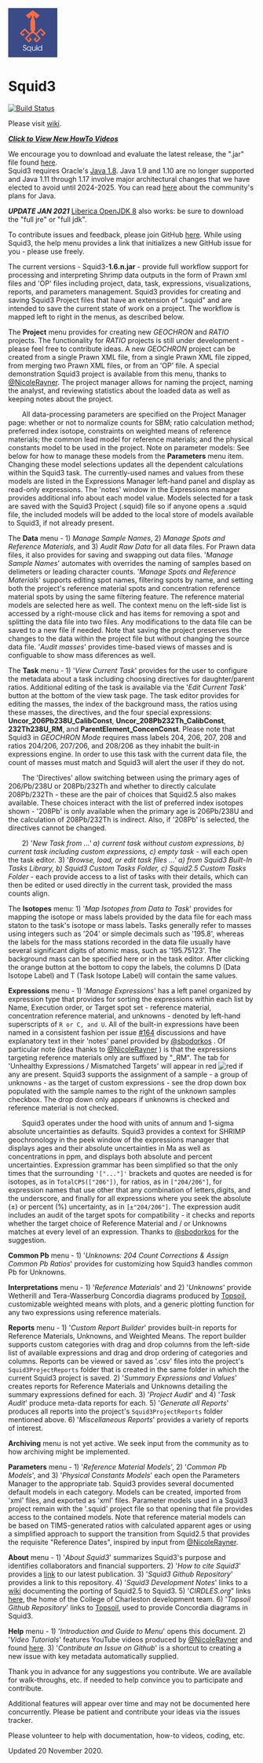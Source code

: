 <img src="https://github.com/CIRDLES/DRAKE/blob/master/logos/Squid/SquidLogo.png" width="100">

Squid3
=======

[![Build Status](https://travis-ci.org/CIRDLES/Squid.svg?branch=master)](https://travis-ci.org/CIRDLES/Squid)

Please visit [wiki](https://github.com/CIRDLES/Squid/wiki).

[***Click to View New HowTo Videos***](https://www.youtube.com/playlist?list=PLfF8bcNRe2WTWx2IuDaHW_XpLh36bWkUc)

We encourage you to download
and evaluate the latest release, the ".jar" file found <a href="https://github.com/CIRDLES/Squid/releases" target="_blank">here</a>.  
Squid3 requires Oracle's <a href="http://www.oracle.com/technetwork/java/javase/downloads/jre8-downloads-2133155.html" target="_blank">Java 1.8</a>.  Java 1.9 and 1.10 are no longer supported and Java 1.11 through 1.17 involve major architectural changes that we have elected to avoid until 2024-2025.  You can read [here](https://en.wikipedia.org/wiki/Java_version_history) about the community's plans for Java.

***UPDATE JAN 2021***
[Liberica OpenJDK 8](https://bell-sw.com/pages/downloads/#/java-8-lts) also works: be sure to download the "full jre" or "full jdk".


To contribute issues and feedback, please join GitHub <a href="https://github.com/" target="_blank">here</a>. While using Squid3,
the help menu provides a link that
initializes a new GitHub issue for you - please use freely.

The current versions - Squid3-**1.6.n.jar** - provide full workflow
support for processing and interpreting Shrimp data outputs in the form of 
Prawn xml files and 'OP' files including project, data, task, expressions, visualizations, reports, and parameters management.  Squid3 provides for creating and saving Squid3 Project files that have an
extension of ".squid" and are intended to save the current state of work on a project.  The workflow is mapped left to right
in the menus, as described below.

The **Project** menu provides for creating new _GEOCHRON_ and _RATIO_ projects.  The functionality for _RATIO_ projects is still under development - please feel free to contribute ideas.  A new _GEOCHRON_ project can be created from a single Prawn XML file, from a single Prawn XML file zipped, from merging two Prawn XML files, or from an 'OP' file.  A special demonstration Squid3 project is available from this menu, thanks to [@NicoleRayner](https://github.com/NicoleRayner). The project manager allows for naming the project,
naming the analyst, and reviewing statistics about the loaded data as well as keeping notes about the project.  

&ensp;&ensp;&ensp;&ensp;All data-processing parameters are specified on the Project Manager page: whether or not to normalize counts for SBM; ratio calculation method; preferred index isotope, constraints on weighted means of reference materials; the common lead model for reference materials; and the physical constants model to be used in the project.  Note on parameter models: See below for how to manage these models from the **Parameters** menu item. Changing these model selections updates all the dependent calculations within the Squid3 task.  The currently-used names and values from these models are listed in the Expressions Manager left-hand panel and display as read-only expressions.  The 'notes' window in the Expressions manager provides additional info about each model value.  Models selected for a task are saved with the Squid3 Project (.squid) file so if anyone opens a .squid file, the included models will be added to the local store of models available to Squid3, if not already present.  

The **Data** menu - 1) _Manage Sample Names_, 
2) _Manage Spots and Reference Materials_, and 3) _Audit Raw Data_ for all data files.  For Prawn data files, it also provides for saving and swapping out data files.  '_Manage Sample Names_' automates with overrides the naming of samples based on delimeters or leading character counts.  '_Manage Spots and Reference Materials_' supports editing spot names,
filtering spots by name, and setting both the project's reference material spots and 
concentration reference material spots by using the same
filtering feature.  The reference material models are selected here as well.
The context menu on the left-side list is accessed by a
right-mouse click and has items for removing a spot and
splitting the data file into two files.  Any modifications to the data file can be saved
to a new file if needed.  Note that saving the project preserves the changes to the
data within the project file but without changing the source data file.  '_Audit masses_' provides 
time-based views of masses and is configuable to show mass diferences as well.

The **Task** menu - 1) '_View Current Task_' provides for the user to configure the metadata about a task including choosing directives for daughter/parent ratios.  Additional editing of the task is available via the '_Edit Current Task_' button at the bottom of the view task page. The task editor provides for editing the masses, the index of the background mass, the ratios using these masses, the directives, and the four special expressions: **Uncor_206Pb238U_CalibConst**, **Uncor_208Pb232Th_CalibConst**, **232Th238U_RM**, and **ParentElement_ConcenConst**.  Please note that Squid3 in _GEOCHRON Mode_ requires mass labels 204, 206, 207, 208 and ratios 204/206, 207/206, and 208/206 as they inhabit the built-in expressions engine.  In order to use this task with the current data file, the count of masses must match and Squid3 will alert the user if they do not.

&ensp;&ensp;&ensp;&ensp;The 'Directives' allow switching between using the primary ages of 206/Pb/238U or 208Pb/232Th and whether to directly calculate 208Pb/232Th - these are the pair of choices that Squid2.5 also makes available.  These choices interact with the list of preferred index isotopes shown - '208Pb' is only available when the primary age is 206Pb/238U and the calculation of 208Pb/232Th is indirect.  Also, if '208Pb' is selected, the directives cannot be changed.  

&ensp;&ensp;&ensp;&ensp;2) '_New Task from ...' a) current task without custom expressions, b) current task including custom expressions, c) empty task_ - will each open the task editor. 3) '_Browse, load, or edit task files ...' a) from Squid3 Built-In Tasks Library, b) Squid3 Custom Tasks Folder, c) Squid2.5 Custom Tasks Folder_ - each provide access to a list of tasks with their details, which can then be edited or used directly in the current task, provided the mass counts align.

The **Isotopes** menu:  1) '_Map Isotopes from Data to Task_' provides for mapping the isotope or mass labels provided by the data file for each mass staton to the task's isotope or mass labels.  Tasks generally refer to masses using integers such as '204' or simple decimals such as '195.8', whereas the labels for the mass stations recorded in the data file usually have several significant digits of atomic mass, such as '195.75123'.  The background mass can be specified here or in the task editor.  After clicking the orange button at the bottom to copy the labels, the columns D (Data Isotope Label) and T (Task Isotope Label) will contain the same values. 

**Expressions** menu - 1) '_Manage Expressions_' has a left panel organized by expression type that provides for sorting the expressions within each list by Name, Execution order, or Target spot set - reference material, concentration reference material, and unknowns - denoted by left-hand superscripts of ```R or C, and U```.  All of the built-in expressions have been named in a consistent fashion per issue [#164](https://github.com/CIRDLES/Squid/issues/164) discussions and have explanatory text in their 'notes' panel provided by [@sbodorkos](https://github.com/sbodorkos) .  Of particular note (idea thanks to [@NicoleRayner](https://github.com/NicoleRayner) ) is that the expressions targeting reference materials only are suffixed by "\_RM".  The tab for 'Unhealthy Expressions / Mismatched Targets' will appear in red ![red](https://placehold.it/15/f03c15/000000?text=+) if any are present.  Squid3 supports the assignment of a sample - a group of unknowns - as the target of custom expressions - see the drop down box populated with the sample names to the right of the unknown samples checkbox.  The drop down only appears if unknowns is checked and reference material is not checked.

&ensp;&ensp;&ensp;&ensp;Squid3 operates under the hood with units of annum and 1-sigma absolute uncertainties as defaults.  Squid3 provides a context for SHRIMP geochronology in the peek window of the expressions manager that displays ages and their absolute uncertainties in Ma as well as concentrations in ppm, and displays both absolute and percent uncertainties.  Expression grammar has been simplified so that the only times that the surrounding ```'["..."]'``` brackets and quotes are needed is for isotopes, as in ```TotalCPS(["206"])```, for ratios, as in ```["204/206"]```, for expression names that use other that any combination of letters,digits, and the underscore, and finally for all expressions where you seek the absolute (±) or percent (%) uncertainty, as in ```[±"204/206"]```.  The expression audit includes an audit of the target spots for compatibility - it checks and reports whether the target choice of Reference Material and / or Unknowns matches at every level of an expression.  Thanks to [@sbodorkos](https://github.com/sbodorkos) for the suggestion.  

**Common Pb** menu - 1) '_Unknowns: 204 Count Corrections & Assign Common Pb Ratios_' provides for customizing how Squid3 handles common Pb for Unknowns.

**Interpretations** menu - 1) '_Reference Materials_' and 2) '_Unknowns_' provide Wetherill and Tera-Wasserburg Concordia diagrams produced by [Topsoil](https://github.com/CIRDLES/Topsoil), customizable weighted means with plots, and a generic plotting function for any two expressions using reference materials.

**Reports** menu -  1) '_Custom Report Builder_' provides built-in reports for Reference Materials, Unknowns, and Weighted Means.  The report builder supports custom categories with drag and drop columns from the left-side list of available expressions and drag and drop ordering of categories and columns.  Reports can be viewed or saved as '.csv' files into the project's ```Squid3ProjectReports``` folder that is created in the same folder in which the current Squid3 project is saved. 2) '_Summary Expressions and Values_' creates reports for Reference Materials and Unknowns detailing the summary expressions defined for each.  3) '_Project Audit_' and 4) '_Task Audit_' produce meta-data reports for each.  5) '_Generate all Reports_' produces all reports into the project's ```Squid3ProjectReports``` folder mentioned above.  6) '_Miscellaneous Reports_' provides a variety of reports of interest.

**Archiving** menu is not yet active.  We seek input from the community as to how archiving might be implemented. 

**Parameters** menu - 1) '_Reference Material Models_', 2) '_Common Pb Models_', and 3) '_Physical Constants Models_' each open the Parameters Manager to the appropriate tab.  Squid3 provides several documented default models in each category.  Models can be created, imported from 'xml' files, and exported as 'xml' files.  Parameter models used in a Squid3 project remain with the '.squid' project file so that opening that file provides access to the contained models.  Note that reference material models can be based on TIMS-generated ratios with calculated apparent ages or using a simplified approach to support the transition from Squid2.5 that provides the requisite "Reference Dates", inspired by input from [@NicoleRayner](https://github.com/NicoleRayner).

**About** menu - 1) '_About Squid3_' summarizes Squid3's purpose and identifies collaborators and financial supporters.  2) '_How to cite Squid3_' provides a [link](https://ecat.ga.gov.au/geonetwork/srv/eng/catalog.search#/metadata/133870) to our latest publication. 3) '_Squid3 Github Repository_' provides a link to this repository.  4) '_Squid3 Development Notes_' links to a [wiki](https://github.com/CIRDLES/ET_Redux/wiki/SHRIMP:-Intro) documenting the porting of Squid2.5 to Squid3.  5) '_CIRDLES.org_" links [here](https://cirdles.org/), the home of the College of Charleston development team.  6) '_Topsoil Github Repository_' links to [Topsoil](https://github.com/CIRDLES/Topsoil), used to provide Concordia diagrams in Squid3.

**Help** menu - 1) '_Introduction and Guide to Menu_' opens this document.  2) '_Video Tutorials_' features YouTube videos produced by [@NicoleRayner](https://github.com/NicoleRayner) and found [here](https://www.youtube.com/channel/UCC6iRpem2LkdozahaIphXTg/playlists).  3) '_Contribute an Issue on Github_' is a shortcut to creating a new issue with key metadata automatically supplied.

Thank you in advance for any suggestions you contribute.  We are available for walk-throughs, etc.
if needed to help convince you to participate and contribute.

Additional features will appear over time and may not be documented here concurrently.
Please be patient and contribute your ideas via the issues tracker.

Please volunteer to help with documentation, how-to videos, coding, etc.

Updated 20 November 2020.
